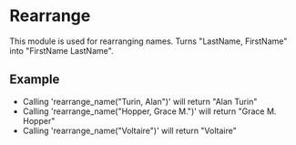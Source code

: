 Rearrange
=========

This module is used for rearranging names.
Turns "LastName, FirstName" into "FirstName LastName".

## Example

  * Calling 'rearrange_name("Turin, Alan")' will return "Alan Turin"
  * Calling 'rearrange_name("Hopper, Grace M.")' will return "Grace M. Hopper"
  * Calling 'rearrange_name("Voltaire")' will return "Voltaire"
